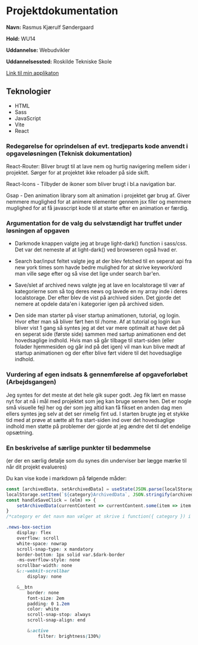 # Projektdokumentation

**Navn:** Rasmus Kjærulf Søndergaard

**Hold:** WU14

**Uddannelse:** Webudvikler

**Uddannelsessted:** Roskilde Tekniske Skole

[Link til min applikaton](http://example.com/)


## Teknologier

-   HTML
-   Sass
-   JavaScript
-   Vite
-	React

### Redegørelse for oprindelsen af evt. tredjeparts kode anvendt i opgaveløsningen (Teknisk dokumentation)

React-Router: Bliver brugt til at lave nem og hurtig navigering mellem sider i projektet. Sørger for at projektet ikke reloader på side skift.

React-Icons - Tilbyder de ikoner som bliver brugt i bl.a navigation bar.

Gsap - Den animation library som alt animation i projektet gør brug af. Giver nemmere muglighed for at animere elementer gennem jsx filer og memmere muglighed for at få javascript kode til at starte efter en animation er færdig.

### Argumentation for de valg du selvstændigt har truffet under løsningen af opgaven

- Darkmode knappen valgte jeg at bruge light-dark() function i sass/css. Det var det nemeste af at light-dark() ved browseren også hvad er.

- Search bar/input feltet valgte jeg at der blev fetched til en seperat api fra new york times som havde bedre mulighed for at skrive keywork/ord man ville søge efter og så vise det lige under search bar'en.

- Save/slet af archived news valgte jeg at lave en localstorage til vær af kategorierne som så tog deres news og lavede en ny array inde i deres localstorage. Der efter blev de vist på archived siden. Det gjorde det nemere at opdele data'en i kategorier igen på archived siden.

- Den side man starter på viser startup animationen, tutorial, og login. Hvor efter man så bliver ført hen til /home. Af at tutorial og login kun bliver vist 1 gang så syntes jeg at det var mere optimalt at have det på en seperat side (første side) sammen med sartup animationen end det hovedsaglige indhold. Hvis man så går tilbage til start-siden (eller folader hjemmesiden og går ind på det igen) vil man kun blive mødt af startup animationen og der efter blive ført videre til det hovedsaglige indhold.

### Vurdering af egen indsats & gennemførelse af opgaveforløbet (Arbejdsgangen)

Jeg syntes for det meste at det hele gik super godt. Jeg fik lært en masse nyt for at nå i mål med projektet som jeg kan bruge senere hen. Det er nogle små visuelle fejl her og der som jeg altid kan få fikset en anden dag men ellers syntes jeg selv at det ser rimelig fint ud.
I starten brugte jeg et stykke tid med at prøve at sætte alt fra start-siden ind over det hovedsaglige indhold men støtte på problemer der gjorde at jeg ændre det til det endelige opsætning.

### En beskrivelse af særlige punkter til bedømmelse

(er der en særlig detalje som du synes din underviser bør lægge mærke til når dit projekt evalueres)

Du kan vise kode i markdown på følgende måder: 
```js
const [archivedData, setArchivedData] = useState(JSON.parse(localStorage.getItem(`${category}ArchivedData`)) || [])
localStorage.setItem(`${category}ArchivedData`, JSON.stringify(archivedData))
const handleSaveClick = (elm) => {
    setArchivedData(currentContent => currentContent.some(item => item.url === elm.url) ? currentContent : [...currentContent, elm])
}
/*category er det navn man vælger at skrive i function({ category }) i filen det henter componenten ind*/
```

```css
.news-box-section
    display: flex
    overflow: scroll
    white-space: nowrap
    scroll-snap-type: x mandatory
    border-bottom: 1px solid var.$dark-border
    -ms-overflow-style: none
    scrollbar-width: none
	&::-webkit-scrollbar 
        display: none

    &__btn
        border: none
        font-size: 2em
        padding: 0 1.2em
        color: white
        scroll-snap-stop: always
        scroll-snap-align: end

        &:active
            filter: brightness(130%)
```

